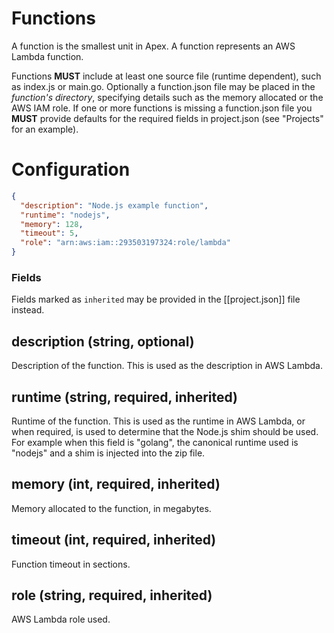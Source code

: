 
# Functions

A function is the smallest unit in Apex. A function represents an AWS Lambda function.

Functions __MUST__ include at least one source file (runtime dependent), such as index.js or main.go. Optionally a function.json file may be placed in the _function's directory_, specifying details such as the memory allocated or the AWS IAM role. If one or more functions is missing a function.json file you __MUST__ provide defaults for the required fields in project.json (see "Projects" for an example).

# Configuration

```json
{
  "description": "Node.js example function",
  "runtime": "nodejs",
  "memory": 128,
  "timeout": 5,
  "role": "arn:aws:iam::293503197324:role/lambda"
}
```

### Fields

Fields marked as `inherited` may be provided in the [[project.json]] file instead.

## description (string, optional)

Description of the function. This is used as the description in AWS Lambda.

## runtime (string, required, inherited)

Runtime of the function. This is used as the runtime in AWS Lambda, or when required, is used to determine that the Node.js shim should be used. For example when this field is "golang", the canonical runtime used is "nodejs" and a shim is injected into the zip file.

## memory (int, required, inherited)

Memory allocated to the function, in megabytes.

## timeout (int, required, inherited)

Function timeout in sections.

## role (string, required, inherited)

AWS Lambda role used.
